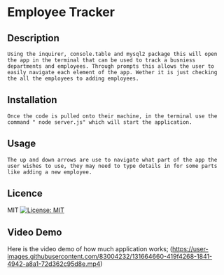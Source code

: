 
# Employee Tracker
    
    
## Description
    Using the inquirer, console.table and mysql2 package this will open the app in the terminal that can be used to track a busniess departments and employees. Through prompts this allows the user to easily navigate each element of the app. Wether it is just checking the all the employees to adding employees.
    

    
    
## Installation
    Once the code is pulled onto their machine, in the terminal use the command " node server.js" which will start the application.
    

    
## Usage
    The up and down arrows are use to navigate what part of the app the user wishes to use, they may need to type details in for some parts like adding a new employee.
    

    
## Licence  
MIT [![License: MIT](https://img.shields.io/badge/License-MIT-yellow.svg)](https://opensource.org/licenses/MIT)
    

    
## Video Demo
Here is the video demo of how much application works; (https://user-images.githubusercontent.com/83004232/131664660-419f4268-1841-4942-a8a1-72d362c95d8e.mp4)

    